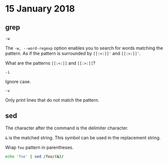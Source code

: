 # 15 January 2018

## grep

`-w`

The `-w, --word-regexp` option enables you to search for words matching the 
pattern.
As if the pattern is surrounded by `[[:<:]]'` and `[[:>:]]'`.

What are the patterns `[[:<:]]` and `[[:>:]]`?

`-i`

Ignore case.

`-v`

Only print lines that do not match the pattern.

## sed

The character after the command is the delimiter character.

`&` is the matched string. This symbol can be used in the replacement string.

Wrap `foo` pattern in parentheses.

```bash
echo 'foo' | sed /foo/(&)/

```
